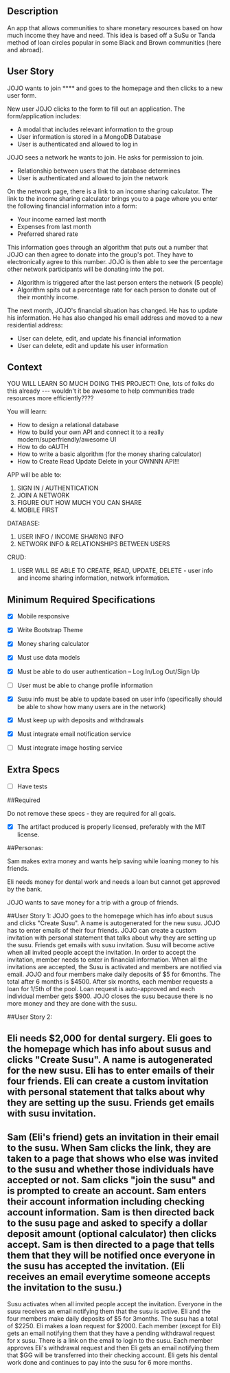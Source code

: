 ## Description

An app that allows communities to share monetary resources based on how much income they have and need. This idea is based off a SuSu or Tanda method of loan circles popular in some Black and Brown communities (here and abroad).

## User Story

JOJO wants to join **** and goes to the homepage and then clicks to a new user form. 

New user JOJO clicks to the form to fill out an application. The form/application includes: 
- A modal that includes relevant information to the group
- User information is stored in a MongoDB Database
- User is authenticated and allowed to log in

JOJO sees a network he wants to join. He asks for permission to join.
- Relationship between users that the database determines
- User is authenticated and allowed to join the network

On the network page, there is a link to an income sharing calculator. The link to the income sharing calculator brings you to a page where you enter the following financial information into a form:
- Your income earned last month 
- Expenses from last month
- Preferred shared rate

This information goes through an algorithm that puts out a number that JOJO can then agree to donate into the group's pot. They have to electronically agree to this number. JOJO is then able to see the percentage other network participants will be donating into the pot.
- Algorithm is triggered after the last person enters the network (5 people)
- Algorithm spits out a percentage rate for each person to donate out of their monthly income.

The next month, JOJO's financial situation has changed. He has to update his information. He has also changed his email address and moved to a new residential address:
- User can delete, edit, and update his financial information
- User can delete, edit and update his user information

## Context 
YOU WILL LEARN SO MUCH DOING THIS PROJECT!
One, lots of folks do this already --- wouldn't it be awesome to help communities trade resources more efficiently????

You will learn:
- How to design a relational database
- How to build your own API and connect it to a really modern/superfriendly/awesome UI
- How to do oAUTH 
- How to write a basic algorithm (for the money sharing calculator)
- How to Create Read Update Delete in your OWNNN API!!!


APP will be able to:
1. SIGN IN / AUTHENTICATION
2. JOIN A NETWORK
3. FIGURE OUT HOW MUCH YOU CAN SHARE
4. MOBILE FIRST

DATABASE:
1. USER INFO / INCOME SHARING INFO
2. NETWORK INFO & RELATIONSHIPS BETWEEN USERS

CRUD:
1. USER WILL BE ABLE TO CREATE, READ, UPDATE, DELETE - user info and income sharing information, network information.

## Minimum Required Specifications

- [x] Mobile responsive 
- [x] Write Bootstrap Theme  
- [x] Money sharing calculator 
- [x] Must use data models
- [x] Must be able to do user authentication – Log In/Log Out/Sign Up
- [ ] User must be able to change profile information
- [x] Susu info must be able to update based on user info (specifically should be able to show how many users are in the network)
- [x] Must keep up with deposits and withdrawals
- [x] Must integrate email notification service
- [ ] Must integrate image hosting service


## Extra Specs 

- [ ] Have tests

 

##Required

Do not remove these specs - they are required for all goals.

- [x] The artifact produced is properly licensed, preferably with the MIT license.
 
##Personas:

Sam makes extra money and wants help saving while loaning money to his friends.

Eli needs money for dental work and needs a loan but cannot get approved by the bank.

JOJO wants to save money for a trip with a group of friends. 

##User Story 1:
JOJO goes to the homepage which has info about susus and clicks "Create Susu".
A name is autogenerated for the new susu.
JOJO has to enter emails of their four friends.
JOJO can create a custom invitation with personal statement that talks about why they are setting up the susu.
Friends get emails with susu invitation.
Susu will become active when all invited people accept the invitation.
In order to accept the invitation, member needs to enter in financial information.
When all the invitations are accepted, the Susu is activated and members are notified via email.
JOJO and four members make daily deposits of $5 for 6months. The total after 6 months is $4500.
After six months, each member requests a loan for 1/5th of the pool.
Loan request is auto-approved and each individual member gets $900.
JOJO closes the susu because there is no more money and they are done with the susu. 

##User Story 2:

Eli needs $2,000 for dental surgery.
Eli goes to the homepage which has info about susus and clicks "Create Susu".
A name is autogenerated for the new susu.
Eli has to enter emails of their four friends. 
Eli can create a custom invitation with personal statement that talks about why they are setting up the susu.
Friends get emails with susu invitation. 
------------
Sam (Eli's friend) gets an invitation in their email to the susu. 
When Sam clicks the link, they are taken to a page that shows who else was invited to the susu and whether those individuals have accepted or not. 
Sam clicks "join the susu" and is prompted to create an account. Sam enters their account information including checking account information. 
Sam is then directed back to the susu page and asked to specify a dollar deposit amount (optional calculator) then clicks accept.
Sam is then directed to a page that tells them that they will be notified once everyone in the susu has accepted the invitation. (Eli receives an email everytime someone accepts the invitation to the susu.) 
-------------
Susu activates when all invited people accept the invitation.
Everyone in the susu receives an email notifying them that the susu is active.
Eli and the four members make daily deposits of $5 for 3months. The susu has a total of $2250.
Eli makes a loan request for $2000.
Each member (except for Eli) gets an email notifying them that they have a pending withdrawal request for x susu. There is a link on the email to login to the susu. 
Each member approves Eli's withdrawal request and then Eli gets an email notifying them that $GG will be transferred into their checking account. 
Eli gets his dental work done and continues to pay into the susu for 6 more months. 
















